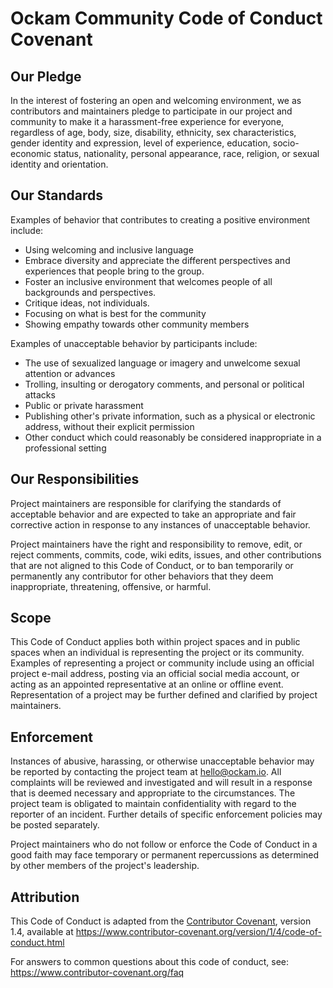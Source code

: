# Ockam Community Code of Conduct Covenant

## Our Pledge

In the interest of fostering an open and welcoming environment, we as
contributors and maintainers pledge to participate in our project and
community to make it a harassment-free experience for everyone, regardless of age, 
body, size, disability, ethnicity, sex characteristics, gender identity and expression,
level of experience, education, socio-economic status, nationality, personal
appearance, race, religion, or sexual identity and orientation.

## Our Standards

Examples of behavior that contributes to creating a positive environment
include:

* Using welcoming and inclusive language
* Embrace diversity and appreciate the different perspectives and experiences that people bring to the group.
* Foster an inclusive environment that welcomes people of all backgrounds and perspectives.
* Critique ideas, not individuals.
* Focusing on what is best for the community
* Showing empathy towards other community members

Examples of unacceptable behavior by participants include:

* The use of sexualized language or imagery and unwelcome sexual attention or advances
* Trolling, insulting or derogatory comments, and personal or political attacks
* Public or private harassment
* Publishing other's private information, such as a physical or electronic address, without their explicit permission
* Other conduct which could reasonably be considered inappropriate in a professional setting

## Our Responsibilities

Project maintainers are responsible for clarifying the standards of acceptable
behavior and are expected to take an appropriate and fair corrective action in
response to any instances of unacceptable behavior.

Project maintainers have the right and responsibility to remove, edit, or
reject comments, commits, code, wiki edits, issues, and other contributions
that are not aligned to this Code of Conduct, or to ban temporarily or
permanently any contributor for other behaviors that they deem inappropriate,
threatening, offensive, or harmful.

## Scope

This Code of Conduct applies both within project spaces and in public spaces
when an individual is representing the project or its community. Examples of
representing a project or community include using an official project e-mail
address, posting via an official social media account, or acting as an appointed
representative at an online or offline event. Representation of a project may be
further defined and clarified by project maintainers.

## Enforcement

Instances of abusive, harassing, or otherwise unacceptable behavior may be
reported by contacting the project team at [hello@ockam.io](mailto:hello@ockam.io). All
complaints will be reviewed and investigated and will result in a response that
is deemed necessary and appropriate to the circumstances. The project team is
obligated to maintain confidentiality with regard to the reporter of an incident.
Further details of specific enforcement policies may be posted separately.

Project maintainers who do not follow or enforce the Code of Conduct in a good
faith may face temporary or permanent repercussions as determined by other
members of the project's leadership.

## Attribution

This Code of Conduct is adapted from the [Contributor Covenant](https://www.contributor-covenant.org),
version 1.4, available at https://www.contributor-covenant.org/version/1/4/code-of-conduct.html

For answers to common questions about this code of conduct, see: 
https://www.contributor-covenant.org/faq
